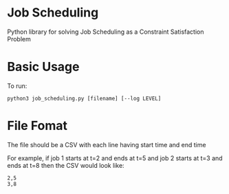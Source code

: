 # Job Scheduling
Python library for solving Job Scheduling as a Constraint Satisfaction Problem

# Basic Usage
To run:
```
python3 job_scheduling.py [filename] [--log LEVEL]
```

# File Fomat
The file should be a CSV with each line having start time and end time

For example, if job 1 starts at t=2 and ends at t=5 and job 2 starts at t=3 and ends at t=8 then the CSV would look like:
```
2,5
3,8
```


